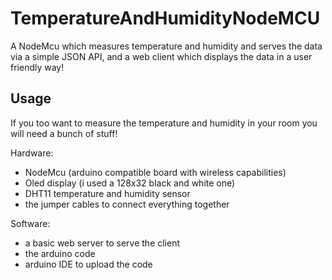 # TemperatureAndHumidityNodeMCU

A NodeMcu which measures temperature and humidity and serves the data via a simple JSON API, and a web client which displays the data in a user friendly way! 

## Usage
If you too want to measure the temperature and humidity in your room you will need a bunch of stuff!

Hardware:
- NodeMcu (arduino compatible board with wireless capabilities)
- Oled display (i used a 128x32 black and white one)
- DHT11 temperature and humidity sensor
- the jumper cables to connect everything together

Software:
- a basic web server to serve the client
- the arduino code
- arduino IDE to upload the code

